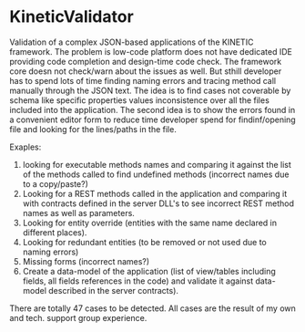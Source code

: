 # KineticValidator

Validation of a complex JSON-based applications of the KINETIC framework.
The problem is low-code platform does not have dedicated IDE providing code completion and design-time code check. The framework core doesn not check/warn about the issues as well. But sthill developer has to spend lots of time finding naming errors and tracing method call manually through the JSON text.
The idea is to find cases not coverable by schema like specific properties values inconsistence over all the files included into the application.
The second idea is to show the errors found in a convenient editor form to reduce time developer spend for findinf/opening file and looking for the lines/paths in the file.

Exaples:
1) looking for executable methods names and comparing it against the list of the methods called to find undefined methods (incorrect names due to a copy/paste?)
2) Looking for a REST methods called in the application and comparing it with contracts defined in the server DLL's to see incorrect REST method names as well as parameters.
3) Looking for entity override (entities with the same name declared in different places).
4) Looking for redundant entities (to be removed or not used due to naming errors)
5) Missing forms (incorrect names?)
6) Create a data-model of the application (list of view/tables including fields, all fields references in the code) and validate it against data-model described in the server contracts).

There are totally 47 cases to be detected. All cases are the result of my own and tech. support group experience.
